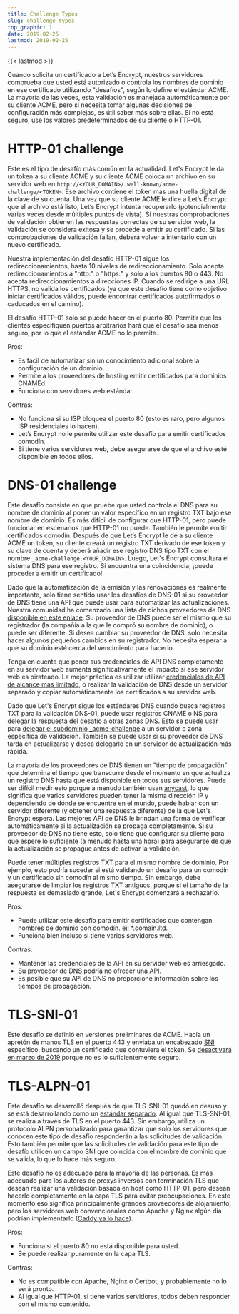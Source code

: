 ```yaml
---
title: Challenge Types
slug: challenge-types
top_graphic: 1
date: 2019-02-25
lastmod: 2019-02-25
---
```


{{< lastmod >}}

Cuando solicita un certificado a Let’s Encrypt, nuestros servidores comprueba que usted está autorizado o controla los nombres de dominio en ese certificado utilizando "desafíos", según lo define el estándar ACME. La mayoría de las veces, esta validación es manejada automáticamente por su cliente ACME, pero si necesita tomar algunas decisiones de configuración más complejas, es útil saber más sobre ellas. Si no está seguro, use los valores predeterminados de su cliente o HTTP-01.

# HTTP-01 challenge

Este es el tipo de desafío más común en la actualidad. Let's Encrypt le da un token a su cliente ACME y su cliente ACME coloca un archivo en su servidor web en `http://<YOUR_DOMAIN>/.well-known/acme-challenge/<TOKEN>`. Ese archivo contiene el token más una huella digital de la clave de su cuenta. Una vez que su cliente ACME le dice a Let’s Encrypt que el archivo está listo, Let’s Encrypt intenta recuperarlo (potencialmente varias veces desde múltiples puntos de vista). Si nuestras comprobaciones de validación obtienen las respuestas correctas de su servidor web, la validación se considera exitosa y se procede a emitir su certificado. Si las comprobaciones de validación fallan, deberá volver a intentarlo con un nuevo certificado.

Nuestra implementación del desafío HTTP-01 sigue los redireccionamientos, hasta 10 niveles de redireccionamiento. Solo acepta redireccionamientos a "http:" o "https:" y solo a los puertos 80 o 443. No acepta redireccionamientos a direcciones IP. Cuando se redirige a una URL HTTPS, no valida los certificados (ya que este desafío tiene como objetivo iniciar certificados válidos, puede encontrar certificados autofirmados o caducados en el camino).

El desafío HTTP-01 solo se puede hacer en el puerto 80. Permitir que los clientes especifiquen puertos arbitrarios hará que el desafío sea menos seguro, por lo que el estándar ACME no lo permite.

Pros:

 - Es fácil de automatizar sin un conocimiento adicional sobre la configuración de un dominio.
 - Permite a los proveedores de hosting emitir certificados para dominios CNAMEd.
 - Funciona con servidores web estándar.

Contras:

 - No funciona si su ISP bloquea el puerto 80 (esto es raro, pero algunos ISP residenciales lo hacen).
 - Let’s Encrypt no le permite utilizar este desafío para emitir certificados comodín.
 - Si tiene varios servidores web, debe asegurarse de que el archivo esté disponible en todos ellos.

# DNS-01 challenge

Este desafío consiste en que pruebe que usted controla el DNS para su nombre de dominio al poner un valor específico en un registro TXT bajo ese nombre de dominio. Es más difícil de configurar que HTTP-01, pero puede funcionar en escenarios que HTTP-01 no puede. También le permite emitir certificados comodín. Después de que Let’s Encrypt le dé a su cliente ACME un token, su cliente creará un registro TXT derivado de ese token y su clave de cuenta y deberá añadir ese registro DNS tipo TXT con el nombre `_acme-challenge.<YOUR_DOMAIN>`. Luego, Let's Encrypt consultará el sistema DNS para ese registro. Si encuentra una coincidencia, ¡puede proceder a emitir un certificado!

Dado que la automatización de la emisión y las renovaciones es realmente importante, solo tiene sentido usar los desafíos de DNS-01 si su proveedor de DNS tiene una API que puede usar para automatizar las actualizaciones. Nuestra comunidad ha comenzado una lista de dichos proveedores de DNS [disponible en este enlace][dns-api-providers]. Su proveedor de DNS puede ser el mismo que su registrador (la compañía a la que le compró su nombre de dominio), o puede ser diferente. Si desea cambiar su proveedor de DNS, solo necesita hacer algunos pequeños cambios en su registrador. No necesita esperar a que su dominio esté cerca del vencimiento para hacerlo.

Tenga en cuenta que poner sus credenciales de API DNS completamente en su servidor web aumenta significativamente el impacto si ese servidor web es pirateado. La mejor práctica es utilizar utilizar [credenciales de API de alcance más limitado][securing-dns-credentials], o realizar la validación de DNS desde un servidor separado y copiar automáticamente los certificados a su servidor web.

Dado que Let's Encrypt sigue los estándares DNS cuando busca registros TXT para la validación DNS-01, puede usar registros CNAME o NS para delegar la respuesta del desafío a otras zonas DNS. Esto se puede usar para [delegar el subdominio _acme-challenge][securing-dns-credentials] a un servidor o zona específica de validación. También se puede usar si su proveedor de DNS tarda en actualizarse y desea delegarlo en un servidor de actualización más rápida.

La mayoría de los proveedores de DNS tienen un "tiempo de propagación" que determina el tiempo que transcurre desde el momento en que actualiza un registro DNS hasta que está disponible en todos sus servidores. Puede ser difícil medir esto porque a menudo también usan [anycast], lo que significa que varios servidores pueden tener la misma dirección IP y dependiendo de dónde se encuentre en el mundo, puede hablar con un servidor diferente (y obtener una respuesta diferente) de la que Let's Encrypt espera. Las mejores API de DNS le brindan una forma de verificar automáticamente si la actualización se propaga completamente. Si su proveedor de DNS no tiene esto, solo tiene que configurar su cliente para que espere lo suficiente (a menudo hasta una hora) para asegurarse de que la actualización se propague antes de activar la validación.

Puede tener múltiples registros TXT para el mismo nombre de dominio. Por ejemplo, esto podría suceder si está validando un desafío para un comodín y un certificado sin comodín al mismo tiempo. Sin embargo, debe asegurarse de limpiar los registros TXT antiguos, porque si el tamaño de la respuesta es demasiado grande, Let's Encrypt comenzará a rechazarlo.

Pros:

 - Puede utilizar este desafío para emitir certificados que contengan nombres de dominio con comodín. ej: *.domain.ltd.
 - Funciona bien incluso si tiene varios servidores web.

Contras:

 - Mantener las credenciales de la API en su servidor web es arriesgado.
 - Su proveedor de DNS podría no ofrecer una API.
 - Es posible que su API de DNS no proporcione información sobre los tiempos de propagación.

# TLS-SNI-01

Este desafío se definió en versiones preliminares de ACME. Hacía un apretón de manos TLS en el puerto 443 y enviaba un encabezado [SNI] específico, buscando un certificado que contuviera el token. Se [desactivará en marzo de 2019][tls-sni-disablement] porque no es lo suficientemente seguro.

# TLS-ALPN-01

Este desafío se desarrolló después de que TLS-SNI-01 quedó en desuso y se está desarrollando como un [estándar separado][tls-alpn]. Al igual que TLS-SNI-01, se realiza a través de TLS en el puerto 443. Sin embargo, utiliza un protocolo ALPN personalizado para garantizar que solo los servidores que conocen este tipo de desafío responderán a las solicitudes de validación. Esto también permite que las solicitudes de validación para este tipo de desafío utilicen un campo SNI que coincida con el nombre de dominio que se valida, lo que lo hace más seguro.

Este desafío no es adecuado para la mayoría de las personas. Es más adecuado para los autores de proxys inversos con terminación TLS que desean realizar una validación basada en host como HTTP-01, pero desean hacerlo completamente en la capa TLS para evitar  preocupaciones. En este momento eso significa principalmente grandes proveedores de alojamiento, pero los servidores web convencionales como Apache y Nginx algún día podrían implementarlo ([Caddy ya lo hace][caddy-tls-alpn]).

Pros:

 - Funciona si el puerto 80 no está disponible para usted.
 - Se puede realizar puramente en la capa TLS.

Contras:

 - No es compatible con Apache, Nginx o Certbot, y probablemente no lo será pronto.
 - Al igual que HTTP-01, si tiene varios servidores, todos deben responder con el mismo contenido.

[dns-api-providers]: https://community.letsencrypt.org/t/dns-providers-who-easily-integrate-with-lets-encrypt-dns-validation/86438
[securing-dns-credentials]: https://www.eff.org/deeplinks/2018/02/technical-deep-dive-securing-automation-acme-dns-challenge-validation
[anycast]: https://en.wikipedia.org/wiki/Anycast
[SNI]: https://en.wikipedia.org/wiki/Server_Name_Indication
[tls-sni-disablement]: https://community.letsencrypt.org/t/march-13-2019-end-of-life-for-all-tls-sni-01-validation-support/74209
[tls-alpn]: https://tools.ietf.org/html/draft-ietf-acme-tls-alpn-01
[caddy-tls-alpn]: https://caddy.community/t/caddy-supports-the-acme-tls-alpn-challenge/4860
